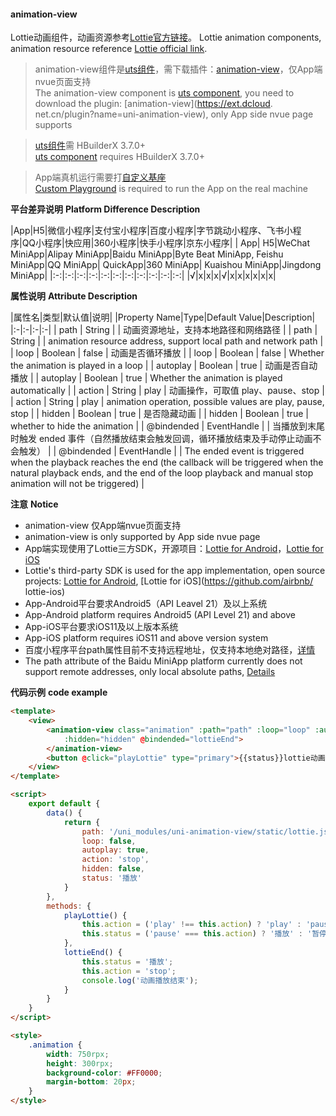 #### animation-view
Lottie动画组件，动画资源参考[Lottie官方链接](https://airbnb.design/lottie/)。
Lottie animation components, animation resource reference [Lottie official link](https://airbnb.design/lottie/).

> animation-view组件是[uts组件](https://uniapp.dcloud.net.cn/plugin/uts-component.html)，需下载插件：[animation-view](https://ext.dcloud.net.cn/plugin?name=uni-animation-view)，仅App端nvue页面支持  
> The animation-view component is [uts component](https://uniapp.dcloud.net.cn/plugin/uts-component.html), you need to download the plugin: [animation-view](https://ext.dcloud. net.cn/plugin?name=uni-animation-view), only App side nvue page supports

> [uts组件](https://uniapp.dcloud.net.cn/plugin/uts-component.html)需 HBuilderX 3.7.0+  
> [uts component](https://uniapp.dcloud.net.cn/plugin/uts-component.html) requires HBuilderX 3.7.0+

> App端真机运行需要打[自定义基座](https://uniapp.dcloud.net.cn/tutorial/run/run-app.html#customplayground)  
> [Custom Playground](https://uniapp.dcloud.net.cn/tutorial/run/run-app.html#customplayground) is required to run the App on the real machine


**平台差异说明**
**Platform Difference Description**

|App|H5|微信小程序|支付宝小程序|百度小程序|字节跳动小程序、飞书小程序|QQ小程序|快应用|360小程序|快手小程序|京东小程序|
| App| H5|WeChat MiniApp|Alipay MiniApp|Baidu MiniApp|Byte Beat MiniApp, Feishu MiniApp|QQ MiniApp| QuickApp|360 MiniApp| Kuaishou MiniApp|Jingdong MiniApp|
|:-:|:-:|:-:|:-:|:-:|:-:|:-:|:-:|:-:|:-:|:-:|
|√|x|x|x|√|x|x|x|x|x|x|



**属性说明**
**Attribute Description**

|属性名|类型|默认值|说明|
|Property Name|Type|Default Value|Description|
|:-|:-|:-|:-|
| path			| String		|		| 动画资源地址，支持本地路径和网络路径	|
| path | String | | animation resource address, support local path and network path |
| loop			| Boolean		| false	| 动画是否循环播放 					|
| loop | Boolean | false | Whether the animation is played in a loop |
| autoplay		| Boolean		| true	| 动画是否自动播放					|
| autoplay | Boolean | true | Whether the animation is played automatically |
| action		| String		| play	| 动画操作，可取值 play、pause、stop	|
| action | String | play | animation operation, possible values are play, pause, stop |
| hidden		| Boolean		| true	| 是否隐藏动画						|
| hidden | Boolean | true | whether to hide the animation |
| @bindended	| EventHandle	|		| 当播放到末尾时触发 ended 事件（自然播放结束会触发回调，循环播放结束及手动停止动画不会触发）	|
| @bindended | EventHandle | | The ended event is triggered when the playback reaches the end (the callback will be triggered when the natural playback ends, and the end of the loop playback and manual stop animation will not be triggered) |


**注意**
**Notice**
* animation-view 仅App端nvue页面支持  
* animation-view is only supported by App side nvue page
* App端实现使用了Lottie三方SDK，开源项目：[Lottie for Android](https://github.com/airbnb/lottie-android)，[Lottie for iOS](https://github.com/airbnb/lottie-ios)  
* Lottie's third-party SDK is used for the app implementation, open source projects: [Lottie for Android](https://github.com/airbnb/lottie-android), [Lottie for iOS](https://github.com/airbnb/ lottie-ios)
* App-Android平台要求Android5（API Leavel 21）及以上系统  
* App-Android platform requires Android5 (API Level 21) and above
* App-iOS平台要求iOS11及以上版本系统  
* App-iOS platform requires iOS11 and above version system
* 百度小程序平台path属性目前不支持远程地址，仅支持本地绝对路径，[详情](https://smartprogram.baidu.com/docs/develop/component/animation-view-Lottie/)
* The path attribute of the Baidu MiniApp platform currently does not support remote addresses, only local absolute paths, [Details](https://smartprogram.baidu.com/docs/develop/component/animation-view-Lottie/)

**代码示例**
**code example**

```html
<template>
	<view>
		<animation-view class="animation" :path="path" :loop="loop" :autoplay="autoplay" :action="action"
			:hidden="hidden" @bindended="lottieEnd">
		</animation-view>
		<button @click="playLottie" type="primary">{{status}}lottie动画</button>
	</view>
</template>

<script>
	export default {
		data() {
			return {
				path: '/uni_modules/uni-animation-view/static/lottie.json',
				loop: false,
				autoplay: true,
				action: 'stop',
				hidden: false,
				status: '播放'
			}
		},
		methods: {
			playLottie() {
				this.action = ('play' !== this.action) ? 'play' : 'pause';
				this.status = ('pause' === this.action) ? '播放' : '暂停';
			},
			lottieEnd() {
				this.status = '播放';
				this.action = 'stop';
				console.log('动画播放结束');
			}
		}
	}
</script>

<style>
	.animation {
		width: 750rpx;
		height: 300rpx;
		background-color: #FF0000;
		margin-bottom: 20px;
	}
</style>
```
